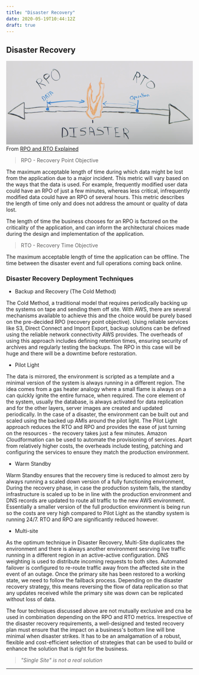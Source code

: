 ```yaml
---
title: "Disaster Recovery"
date: 2020-05-19T10:44:12Z
draft: true
---
```


## Disaster Recovery

![RPO and RTO](2020-05-19-20-42-30.png)
From [RPO and RTO Explained](https://www.youtube.com/watch?v=rD3nBaS3OG4)

> RPO - Recovery Point Objective

The maximum acceptable length of time during which data might be lost from the application due to a major incident. This metric will vary based on the ways that the data is used. For example, frequently modified user data could have an RPO of just a few minutes, whereas less critical, infrequently modified data could have an RPO of several hours. This metric describes the length of time only and does not address the amount or quality of data lost.

The length of time the business chooses for an RPO is factored on the criticality of the application, and can inform the architectural choices made during the design and implementation of the application.

> RTO - Recovery Time Objective

The maximum acceptable length of time the application can be offline. The time between the disaster event and full operations coming back online.

### Disaster Recovery Deployment Techniques

- Backup and Recovery (The Cold Method)

The Cold Method, a traditional model that requires periodically backing up the systems on tape and sending them off site. With AWS, there are several mechanisms available to achieve this and the choice would be purely based on the pre-decided RPO (recovery point objective). Using reliable services like S3, Direct Connect and Import Export, backup solutions can be defined using the reliable network connectivity AWS provides.
The overheads of using this approach includes defining retention times, ensuring security of archives and regularly testing the backups. The RPO in this case will be huge and there will be a downtime before restoration.

- Pilot Light

The data is mirrored, the environment is scripted as a template and a minimal version of the system is always running in a different region. The idea comes from a gas heater analogy where a small flame is always on a can quickly ignite the entire furnace, when required. The core element of the system, usually the database, is always activated for data replication and for the other layers, server images are created and updated periodically.
In the case of a disaster, the environment can be built out and scaled using the backed up AMIs around the pilot light. The Pilot Light approach reduces the RTO and RPO and provides the ease of just turning on the resources - the recovery takes just a few minutes. Amazon Cloudformation can be used to automate the provisioning of services.
Apart from relatively higher costs, the overheads include testing, patching and configuring the services to ensure they match the production environment.

- Warm Standby

Warm Standby ensures that the recovery time is reduced to almost zero by always running a scaled down version of a fully functioning environment, During the recovery phase, in case the production system fails, the standby infrastructure is scaled up to be in line with the production environment and DNS records are updated to route all traffic to the new AWS environment.
Essentially a smaller version of the full production environment is being run so the costs are very high compared to Pilot Light as the standby system is running 24/7. RTO and RPO are significantly reduced however.

- Multi-site

As the optimum technique in Disaster Recovery, Multi-Site duplicates the environment and there is always another environment sesrving live traffic running in a different region in an active-active configuration. DNS weighting is used to distribute incoming requests to both sites. Automated failover is configured to re-route traffic away from the affected site in the event of an outage. Once the primary site has been restored to a working state, we need to follow the failback process. Depending on the disaster recovery strategy, this means reversing the flow of data replication so that any updates received while the primary site was down can be replicated without loss of data.

The four techniques discussed above are not mutually exclusive and cna be used in combination depending on the RPO and RTO metrics. Irrespective of the disaster recovery requirements, a well-designed and tested recovery plan must ensure that the impact on a business's bottom line will bne minimal when disaster strikes. It has to be an amalgamation of a robust, flexible and cost-efficient selection of strategies that can be used to build or enhance the solution that is right for the business.

> _"Single Site" is not a real solution_

---
